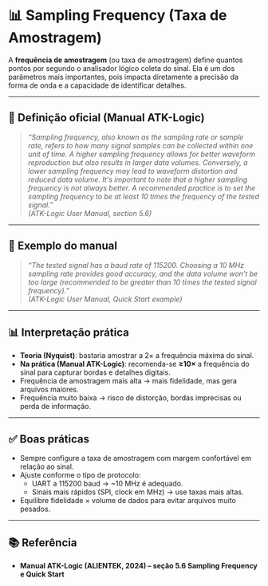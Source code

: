 # 📊 Sampling Frequency (Taxa de Amostragem)

A **frequência de amostragem** (ou taxa de amostragem) define quantos pontos por segundo o analisador lógico coleta do sinal. Ela é um dos parâmetros mais importantes, pois impacta diretamente a precisão da forma de onda e a capacidade de identificar detalhes.

---

## 📖 Definição oficial (Manual ATK-Logic)

> *“Sampling frequency, also known as the sampling rate or sample rate, refers to how many signal samples can be collected within one unit of time. A higher sampling frequency allows for better waveform reproduction but also results in larger data volumes. Conversely, a lower sampling frequency may lead to waveform distortion and reduced data volume. It's important to note that a higher sampling frequency is not always better. A recommended practice is to set the sampling frequency to be at least 10 times the frequency of the tested signal.”*  
> *(ATK-Logic User Manual, section 5.6)*

---

## 🔎 Exemplo do manual

> *“The tested signal has a baud rate of 115200. Choosing a 10 MHz sampling rate provides good accuracy, and the data volume won’t be too large (recommended to be greater than 10 times the tested signal frequency).”*  
> *(ATK-Logic User Manual, Quick Start example)*

---

## 📊 Interpretação prática

- **Teoria (Nyquist)**: bastaria amostrar a 2× a frequência máxima do sinal.  
- **Na prática (Manual ATK-Logic)**: recomenda-se **≥10×** a frequência do sinal para capturar bordas e detalhes digitais.  
- Frequência de amostragem mais alta → mais fidelidade, mas gera arquivos maiores.  
- Frequência muito baixa → risco de distorção, bordas imprecisas ou perda de informação.

---

## ✅ Boas práticas

- Sempre configure a taxa de amostragem com margem confortável em relação ao sinal.  
- Ajuste conforme o tipo de protocolo:  
  - UART a 115200 baud → ~10 MHz é adequado.  
  - Sinais mais rápidos (SPI, clock em MHz) → use taxas mais altas.  
- Equilibre fidelidade × volume de dados para evitar arquivos muito pesados.

---

## 📚 Referência

- **Manual ATK-Logic (ALIENTEK, 2024) – seção 5.6 Sampling Frequency e Quick Start**
